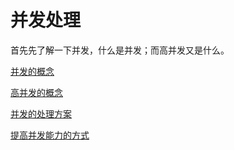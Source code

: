 # 并发处理
首先先了解一下并发，什么是并发；而高并发又是什么。

[并发的概念](https://github.com/aluxs/Concurrent/wiki/%E5%B9%B6%E5%8F%91Concurrent)


[高并发的概念](https://github.com/aluxs/Concurrent/wiki/%E9%AB%98%E5%B9%B6%E5%8F%91High-Concurrency)

[并发的处理方案](https://github.com/aluxs/Concurrent/wiki/%E5%B9%B6%E5%8F%91%E7%9A%84%E5%A4%84%E7%90%86%E6%96%B9%E6%A1%88)


[提高并发能力的方式](https://github.com/aluxs/Concurrent/wiki/%E5%B9%B6%E5%8F%91%E7%9A%84%E5%A4%84%E7%90%86%E6%96%B9%E6%A1%88)

